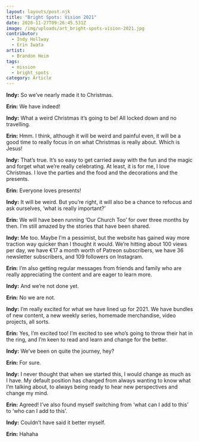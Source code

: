 ```yaml
---
layout: layouts/post.njk
title: "Bright Spots: Vision 2021"
date: 2020-11-27T09:26:45.531Z
image: /img/uploads/art_bright-spots-vision-2021.jpg
contributor:
  - Indy Hollway
  - Erin Iwata
artist:
  - Brandon Heim
tags:
  - mission
  - bright_spots
category: Article
---
```

**Indy:** So we’ve nearly made it to Christmas.

**Erin:** We have indeed!

**Indy:** What a weird Christmas it’s going to be! All locked down and no travelling. 

**Erin:** Hmm. I think, although it will be weird and painful even, it will be a good time to really focus in on what Christmas is really about. Which is Jesus!

**Indy:** That’s true. It’s so easy to get carried away with the fun and the magic and forget what we’re really celebrating. At least, it is for me, I love Christmas. I love the parties and the food and the decorations and the presents. 

**Erin:** Everyone loves presents!

**Indy:** It will be weird. But you’re right, it will also be a chance to refocus and ask ourselves, ‘what is really important?’

**Erin:** We will have been running ‘Our Church Too’ for over three months by then. I’m still amazed by the stories that have been shared. 

**Indy:** Me too. Maybe I’m a pessimist, but the website has gained way more traction way quicker than I thought it would. We’re hitting about 100 views per day, we have €17 a month worth of Patreon subscribers, we have 36 newsletter subscribers, and 109 followers on Instagram. 

**Erin:** I’m also getting regular messages from friends and family who are really appreciating the content and are eager to learn more. 

**Indy:** And we’re not done yet. 

**Erin:** No we are not. 

**Indy:** I’m really excited for what we have lined up for 2021. We have bundles of new content, a new weekly series, homemade merchandise, video projects, all sorts. 

**Erin:** Yes, I’m excited too! I’m excited to see who’s going to throw their hat in the ring, and I’m keen to read and learn and change for the better. 

**Indy:** We’ve been on quite the journey, hey? 

**Erin:** For sure. 

**Indy:** I never thought that when we started this, I would change as much as I have. My default position has changed from always wanting to know what I’m talking about, to always being ready to hear new perspectives and change my mind. 

**Erin:** Agreed! I’ve also found myself switching from ‘what can I add to this’ to ‘who can I add to this’.

**Indy:** Couldn’t have said it better myself. 

**Erin:** Hahaha